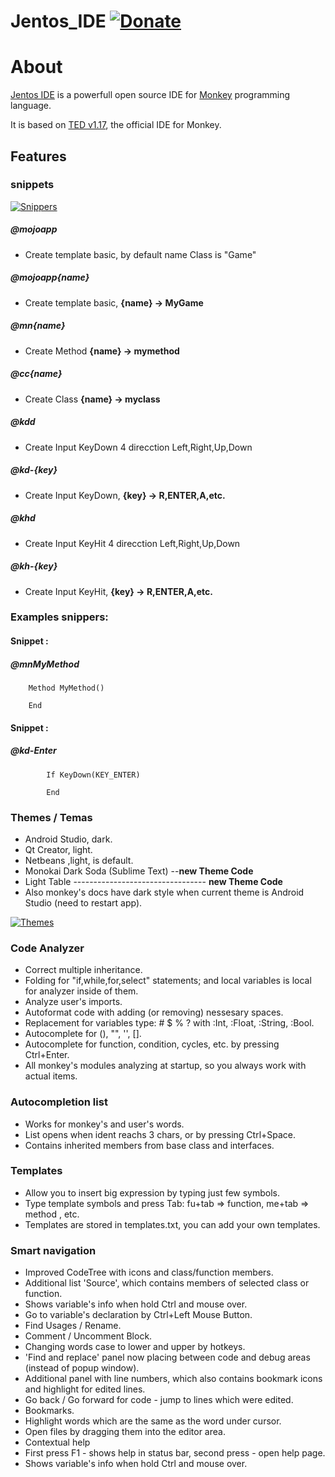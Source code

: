 Jentos_IDE [![Donate](https://www.paypalobjects.com/en_US/i/btn/btn_donate_SM.gif)](https://www.paypal.com/cgi-bin/webscr?cmd=_s-xclick&hosted_button_id=RGCTKTP8H3CNE)
==========
# About
[Jentos IDE](http://fingerdev.com/apps/jentos/) is a powerfull open source IDE for [Monkey](http://www.monkey-x.com) programming language.

It is based on [TED v1.17](http://www.monkey-x.com/Monkey/ted.php), the official IDE for Monkey.

## Features

### snippets 
[![Snippers](http://i.imgur.com/oQc0ut3.gif)](http://fingerdev.com/apps/jentos/)



##### @mojoapp      
* Create template basic, by default name Class is "Game"
##### @mojoapp{name} 
* Create template basic, **{name} -> MyGame**
##### @mn{name}      
* Create Method **{name} -> mymethod**
##### @cc{name}      
* Create Class **{name} -> myclass**
##### @kdd           
* Create Input KeyDown 4 direcction Left,Right,Up,Down
##### @kd-{key}      
* Create Input KeyDown, **{key} -> R,ENTER,A,etc.**
##### @khd           
* Create Input KeyHit 4 direcction Left,Right,Up,Down
##### @kh-{key}      
* Create Input KeyHit, **{key} -> R,ENTER,A,etc.**

### Examples snippers:


#### Snippet :
##### @mnMyMethod

```
    Method MyMethod()

    End
```

#### Snippet :
##### @kd-Enter
```
        If KeyDown(KEY_ENTER)

        End
```
### Themes / Temas
* Android Studio, dark.
* Qt Creator, light.
* Netbeans ,light, is default.
* Monokai Dark Soda (Sublime Text) --**new Theme Code**
* Light Table --------------------------------- **new Theme Code**
* Also monkey's docs have dark style when current theme is Android Studio (need to restart app).

[![Themes](http://i.imgur.com/CvI5flx.jpg)](http://fingerdev.com/apps/jentos/)


### Code Analyzer
* Correct multiple inheritance.
* Folding for "if,while,for,select" statements; and local variables is local for analyzer inside of them.
* Analyze user's imports.
* Autoformat code with adding (or removing) nessesary spaces.
* Replacement for variables type: # $ % ? with :Int, :Float, :String, :Bool.
* Autocomplete for (), "", '', [].
* Autocomplete for function, condition, cycles, etc. by pressing Ctrl+Enter.
* All monkey's modules analyzing at startup, so you always work with actual items.

### Autocompletion list
* Works for monkey's and user's words.
* List opens when ident reachs 3 chars, or by pressing Ctrl+Space.
* Contains inherited members from base class and interfaces.

### Templates
* Allow you to insert big expression by typing just few symbols.
* Type template symbols and press Tab: fu+tab => function, me+tab => method , etc.
* Templates are stored in templates.txt, you can add your own templates.

### Smart navigation
* Improved CodeTree with icons and class/function members.
* Additional list 'Source', which contains members of selected class or function.
* Shows variable's info when hold Ctrl and mouse over.
* Go to variable's declaration by Ctrl+Left Mouse Button.
* Find Usages / Rename.
* Comment / Uncomment Block.
* Changing words case to lower and upper by hotkeys.
* 'Find and replace' panel now placing between code and debug areas (instead of popup window).
* Additional panel with line numbers, which also contains bookmark icons and highlight for edited lines.
* Go back / Go forward for code - jump to lines which were edited.
* Bookmarks.
* Highlight words which are the same as the word under cursor.
* Open files by dragging them into the editor area.
* Contextual help
* First press F1 - shows help in status bar, second press - open help page.
* Shows variable's info when hold Ctrl and mouse over.